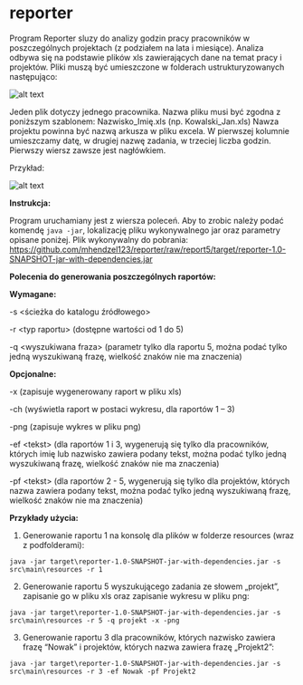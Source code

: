 # reporter


Program Reporter sluzy do analizy godzin pracy pracowników w poszczególnych projektach (z podziałem na lata i miesiące). Analiza odbywa się na podstawie plików xls zawierających dane na temat pracy i projektów. Pliki muszą być umieszczone w folderach ustrukturyzowanych następująco:


![alt text](https://i.imgur.com/mVc43v9.jpg)


Jeden plik dotyczy jednego pracownika. Nazwa pliku musi być zgodna z poniższym szablonem:
Nazwisko_Imię.xls (np. Kowalski_Jan.xls)
Nawza projektu powinna być nazwą arkusza w pliku excela. W pierwszej kolumnie umieszczamy datę, w drugiej nazwę zadania, w trzeciej liczba godzin. Pierwszy wiersz zawsze jest nagłówkiem.

Przykład:
 
![alt text](https://i.imgur.com/91eJmUm.jpg)






**Instrukcja:**

Program uruchamiany jest z wiersza poleceń. Aby to zrobic należy podać komendę ```java -jar```, lokalizację pliku wykonywalnego jar oraz parametry opisane poniżej.
Plik wykonywalny do pobrania: 
https://github.com/mhendzel123/reporter/raw/report5/target/reporter-1.0-SNAPSHOT-jar-with-dependencies.jar


**Polecenia do generowania poszczególnych raportów:**

**Wymagane:**

-s <ścieżka do katalogu źródłowego>

-r \<typ raportu\> (dostępne wartości od 1 do 5)

-q \<wyszukiwana fraza\> (parametr tylko dla raportu 5, można podać tylko jedną wyszukiwaną frazę, wielkość znaków nie ma znaczenia)

**Opcjonalne:**

-x (zapisuje wygenerowany raport w pliku xls)

-ch (wyświetla raport w postaci wykresu, dla raportów 1 – 3)

-png (zapisuje wykres w pliku png)

-ef \<tekst\> (dla raportów 1 i 3, wygenerują się tylko dla pracowników, których imię lub nazwisko zawiera podany tekst, można podać tylko jedną wyszukiwaną frazę, wielkość znaków nie ma znaczenia)

-pf \<tekst\> (dla raportów 2 - 5, wygenerują się tylko dla projektów, których nazwa zawiera podany tekst, można podać tylko jedną wyszukiwaną frazę, wielkość znaków nie ma znaczenia)



**Przykłady użycia:**
1.	Generowanie raportu 1 na konsolę dla plików w folderze resources (wraz z podfolderami):

```java -jar target\reporter-1.0-SNAPSHOT-jar-with-dependencies.jar -s src\main\resources -r 1```

2.	Generowanie raportu 5 wyszukującego zadania ze słowem „projekt”, zapisanie go w pliku xls oraz zapisanie wykresu w pliku png:

```java -jar target\reporter-1.0-SNAPSHOT-jar-with-dependencies.jar -s src\main\resources -r 5 -q projekt -x -png```

3.	Generowanie raportu 3 dla pracowników, których nazwisko zawiera frazę “Nowak” i projektów, których nazwa zawiera frazę „Projekt2”:

```java -jar target\reporter-1.0-SNAPSHOT-jar-with-dependencies.jar -s src\main\resources -r 3 -ef Nowak -pf Projekt2```


